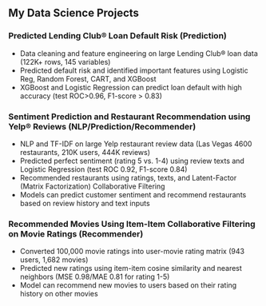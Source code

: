 ## My Data Science Projects


### Predicted Lending Club® Loan Default Risk (Prediction)                                                                              
*	Data cleaning and feature engineering on large Lending Club® loan data (122K+ rows, 145 variables)
*	Predicted default risk and identified important features using Logistic Reg, Random Forest, CART, and XGBoost
*	XGBoost and Logistic Regression can predict loan default with high accuracy (test ROC>0.96, F1-score > 0.83)

### Sentiment Prediction and Restaurant Recommendation using Yelp® Reviews (NLP/Prediction/Recommender)
*	NLP and TF-IDF on large Yelp restaurant review data (Las Vegas 4600 restaurants, 210K users, 444K reviews)
*	Predicted perfect sentiment (rating 5 vs. 1-4) using review texts and Logistic Regression (test ROC 0.92, F1-score 0.84)
*	Recommended restaurants using ratings, texts, and Latent-Factor (Matrix Factorization) Collaborative Filtering 
*	Models can predict customer sentiment and recommend restaurants based on review history and text inputs

### Recommended Movies Using Item-Item Collaborative Filtering on Movie Ratings (Recommender)                                         
*	Converted 100,000 movie ratings into user-movie rating matrix (943 users, 1,682 movies)
*	Predicted new ratings using item-item cosine similarity and nearest neighbors (MSE 0.98/MAE 0.81 for rating 1-5)
*	Model can recommend new movies to users based on their rating history on other movies 




